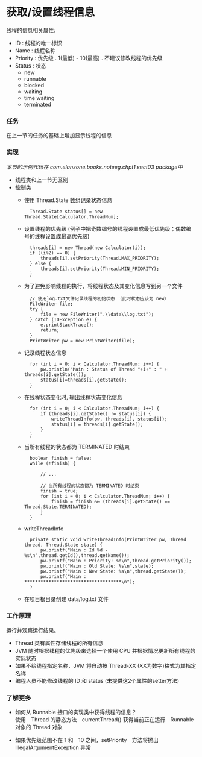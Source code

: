 获取/设置线程信息
====

线程的信息相关属性:

* ID : 线程的唯一标识
* Name : 线程名称
* Priority : 优先级 . 1(最低) - 10(最高) . 不建议修改线程的优先级
* Status : 状态
    * new
    * runnable
    * blocked
    * waiting
    * time waiting
    * terminated


### 任务

在上一节的任务的基础上增加显示线程的信息


### 实现

*本节的示例代码在 com.elanzone.books.noteeg.chpt1.sect03 package中*


* 线程类和上一节无区别
* 控制类
    * 使用 Thread.State 数组记录状态信息

            Thread.State status[] = new Thread.State[Calculator.ThreadNum];

    * 设置线程的优先级 (例子中把奇数编号的线程设置成最低优先级；偶数编号的线程设置成最高优先级)

            threads[i] = new Thread(new Calculator(i));
            if ((i%2) == 0) {
                threads[i].setPriority(Thread.MAX_PRIORITY);
            } else {
                threads[i].setPriority(Thread.MIN_PRIORITY);
            }

    * 为了避免影响线程的执行，将线程状态及其变化信息写到另一个文件

            // 使用log.txt文件记录线程的初始状态 （此时状态应该为 new）
            FileWriter file;
            try {
                file = new FileWriter(".\\data\\log.txt");
            } catch (IOException e) {
                e.printStackTrace();
                return;
            }
            PrintWriter pw = new PrintWriter(file);

    * 记录线程状态信息

            for (int i = 0; i < Calculator.ThreadNum; i++) {
                pw.println("Main : Status of Thread "+i+" : " + threads[i].getState());
                status[i]=threads[i].getState();
            }

    * 在线程状态变化时, 输出线程状态变化信息

            for (int i = 0; i < Calculator.ThreadNum; i++) {
                if (threads[i].getState() != status[i]) {
                    writeThreadInfo(pw, threads[i], status[i]);
                    status[i] = threads[i].getState();
                }
            }

    * 当所有线程的状态都为 TERMINATED 时结束

            boolean finish = false;
            while (!finish) {

                // ...

                // 当所有线程的状态都为 TERMINATED 时结束
                finish = true;
                for (int i = 0; i < Calculator.ThreadNum; i++) {
                    finish = finish && (threads[i].getState() == Thread.State.TERMINATED);
                }
            }

    * writeThreadInfo

            private static void writeThreadInfo(PrintWriter pw, Thread thread, Thread.State state) {
                pw.printf("Main : Id %d - %s\n",thread.getId(),thread.getName());
                pw.printf("Main : Priority: %d\n",thread.getPriority());
                pw.printf("Main : Old State: %s\n",state);
                pw.printf("Main : New State: %s\n",thread.getState());
                pw.printf("Main : ************************************\n");
            }

    * 在项目根目录创建 data/log.txt 文件

### 工作原理

运行并观察运行结果。

* Thread 类有属性存储线程的所有信息
* JVM 随时根据线程的优先级来选择一个使用 CPU 并根据情况更新所有线程的实际状态
* 如果不给线程指定名称，JVM 将自动按 Thread-XX (XX为数字)格式为其指定名称
* 编程人员不能修改线程的 ID 和 status (未提供这2个属性的setter方法)


### 了解更多

* 如何从 Runnable 接口的实现类中获得线程的信息？
    <br/>
    使用　Thread 的静态方法　currentThread() 获得当前正在运行　Runnable 对象的 Thread 对象

* 如果优先级范围不在 1 和　10 之间，setPriority　方法将抛出　IllegalArgumentException 异常


